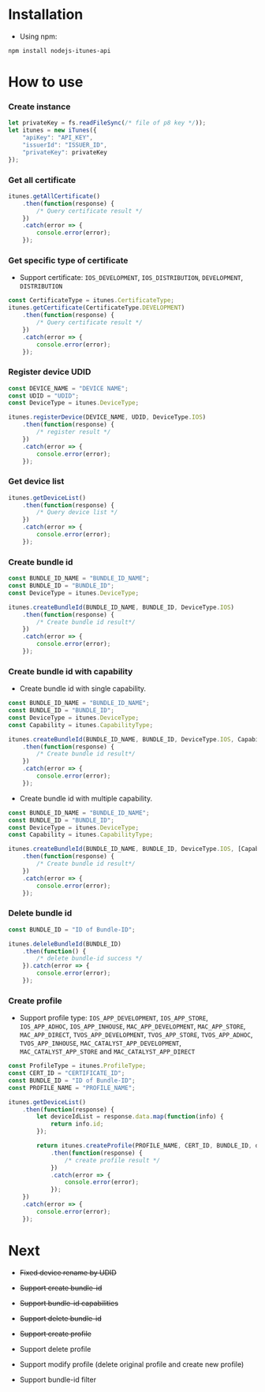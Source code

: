 # Installation

- Using npm: 

```
npm install nodejs-itunes-api
```

# How to use

### Create instance

```js
let privateKey = fs.readFileSync(/* file of p8 key */));
let itunes = new iTunes({
	"apiKey": "API_KEY",
	"issuerId": "ISSUER_ID",
	"privateKey": privateKey
});
```

### Get all certificate

```js
itunes.getAllCertificate()
	.then(function(response) {
		/* Query certificate result */
	})
	.catch(error => {
		console.error(error);
	});
```

### Get specific type of certificate

- Support certificate: `IOS_DEVELOPMENT`, `IOS_DISTRIBUTION`, `DEVELOPMENT`, `DISTRIBUTION`

```js
const CertificateType = itunes.CertificateType;
itunes.getCertificate(CertificateType.DEVELOPMENT)
	.then(function(response) {
		/* Query certificate result */
	})
	.catch(error => {
		console.error(error);
	});
```

### Register device UDID

```js
const DEVICE_NAME = "DEVICE NAME";
const UDID = "UDID";
const DeviceType = itunes.DeviceType;

itunes.registerDevice(DEVICE_NAME, UDID, DeviceType.IOS)
	.then(function(response) {
		/* register result */
	})
	.catch(error => {
		console.error(error);
	});
```

### Get device list

```js
itunes.getDeviceList()
	.then(function(response) {
		/* Query device list */
	})
	.catch(error => {
		console.error(error);
	});
```

### Create bundle id

```js
const BUNDLE_ID_NAME = "BUNDLE_ID_NAME";
const BUNDLE_ID = "BUNDLE_ID";
const DeviceType = itunes.DeviceType;

itunes.createBundleId(BUNDLE_ID_NAME, BUNDLE_ID, DeviceType.IOS)
	.then(function(response) {
		/* Create bundle id result*/
	})
	.catch(error => {
		console.error(error);
	});
```

### Create bundle id with capability

- Create bundle id with single capability.

```js
const BUNDLE_ID_NAME = "BUNDLE_ID_NAME";
const BUNDLE_ID = "BUNDLE_ID";
const DeviceType = itunes.DeviceType;
const Capability = itunes.CapabilityType;

itunes.createBundleId(BUNDLE_ID_NAME, BUNDLE_ID, DeviceType.IOS, Capability.PUSH_NOTIFICATIONS)
	.then(function(response) {
		/* Create bundle id result*/
	})
	.catch(error => {
		console.error(error);
	});
```

- Create bundle id with multiple capability.

```js
const BUNDLE_ID_NAME = "BUNDLE_ID_NAME";
const BUNDLE_ID = "BUNDLE_ID";
const DeviceType = itunes.DeviceType;
const Capability = itunes.CapabilityType;

itunes.createBundleId(BUNDLE_ID_NAME, BUNDLE_ID, DeviceType.IOS, [Capability.PUSH_NOTIFICATIONS, Capability.ICLOUD])
	.then(function(response) {
		/* Create bundle id result*/
	})
	.catch(error => {
		console.error(error);
	});
```

### Delete bundle id

```js
const BUNDLE_ID = "ID of Bundle-ID";

itunes.deleleBundleId(BUNDLE_ID)
	.then(function() {
		/* delete bundle-id success */
	}).catch(error => {
		console.error(error);
	});
```

### Create profile

- Support profile type: `IOS_APP_DEVELOPMENT`, `IOS_APP_STORE`, `IOS_APP_ADHOC`, `IOS_APP_INHOUSE`, `MAC_APP_DEVELOPMENT`, `MAC_APP_STORE`, `MAC_APP_DIRECT`, `TVOS_APP_DEVELOPMENT`, `TVOS_APP_STORE`, `TVOS_APP_ADHOC`, `TVOS_APP_INHOUSE`, `MAC_CATALYST_APP_DEVELOPMENT`, `MAC_CATALYST_APP_STORE` and `MAC_CATALYST_APP_DIRECT`

```js
const ProfileType = itunes.ProfileType;
const CERT_ID = "CERTIFICATE_ID";
const BUNDLE_ID = "ID of Bundle-ID";
const PROFILE_NAME = "PROFILE_NAME";

itunes.getDeviceList()
	.then(function(response) {
		let deviceIdList = response.data.map(function(info) {
			return info.id;
		});

		return itunes.createProfile(PROFILE_NAME, CERT_ID, BUNDLE_ID, deviceIdList, ProfileType.IOS_APP_DEVELOPMENT)
			.then(function(response) {
				/* create profile result */
			})
			.catch(error => {
				console.error(error);
			});
	})
	.catch(error => {
		console.error(error);
	});
```



# Next

- ~~Fixed device rename by UDID~~

- ~~Support create bundle-id~~

- ~~Support bundle-id capabilities~~

- ~~Support delete bundle-id~~

- ~~Support create profile~~

- Support delete profile

- Support modify profile (delete original profile and create new profile)

- Support bundle-id filter
